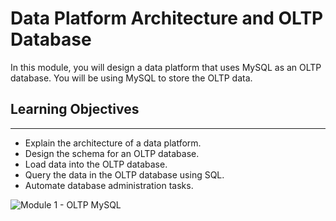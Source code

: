 
# Data Platform Architecture and OLTP Database

In this module, you will design a data platform that uses MySQL as an OLTP database. You will be using MySQL to store the OLTP data.

## Learning Objectives
________________________________________
-	Explain the architecture of a data platform.
-	Design the schema for an OLTP database.
-	Load data into the OLTP database.
-	Query the data in the OLTP database using SQL.
-	Automate database administration tasks.

![Module 1 - OLTP MySQL](https://github.com/berkakbulbul/IBM-Data-Engineering-Capstone-Project/assets/45591968/b154a08a-8335-49fd-87f8-011d691b00cf)
